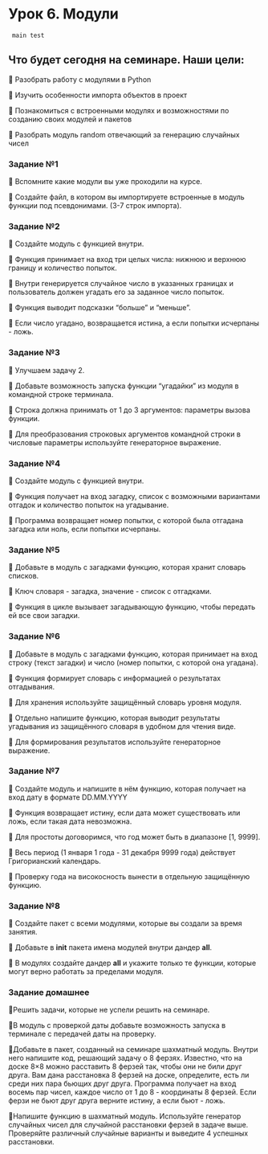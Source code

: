 # Урок 6. Модули

` main test`


## Что будет сегодня на семинаре. Наши цели:

📌 Разобрать работу с модулями в Python

📌 Изучить особенности импорта объектов в проект

📌 Познакомиться с встроенными модулях и возможностями по созданию своих модулей и пакетов

📌 Разобрать модуль random отвечающий за генерацию случайных чисел

### Задание №1

📌 Вспомните какие модули вы уже проходили на курсе.

📌 Создайте файл, в котором вы импортируете встроенные в модуль функции под псевдонимами. (3-7 строк импорта).

### Задание №2

📌 Создайте модуль с функцией внутри.

📌 Функция принимает на вход три целых числа: нижнюю и верхнюю границу и количество попыток.

📌 Внутри генерируется случайное число в указанных границах и пользователь должен угадать его за заданное число попыток.

📌 Функция выводит подсказки “больше” и “меньше”.

📌 Если число угадано, возвращается истина, а если попытки  исчерпаны - ложь.

### Задание №3

📌 Улучшаем задачу 2.

📌 Добавьте возможность запуска функции “угадайки” из модуля в командной строке терминала.

📌 Строка должна принимать от 1 до 3 аргументов: параметры вызова функции.

📌 Для преобразования строковых аргументов командной строки в числовые параметры используйте генераторное выражение.

### Задание №4

📌 Создайте модуль с функцией внутри.

📌 Функция получает на вход загадку, список с возможными вариантами отгадок и количество попыток на угадывание.

📌 Программа возвращает номер попытки, с которой была отгадана загадка или ноль, если попытки исчерпаны.

### Задание №5

📌 Добавьте в модуль с загадками функцию, которая хранит словарь списков.

📌 Ключ словаря - загадка, значение - список с отгадками.

📌 Функция в цикле вызывает загадывающую функцию, чтобы передать ей все свои загадки.

### Задание №6

📌 Добавьте в модуль с загадками функцию, которая принимает на вход строку (текст загадки) и число (номер попытки,
 с которой она угадана).

📌 Функция формирует словарь с информацией о результатах отгадывания.

📌 Для хранения используйте защищённый словарь уровня модуля.

📌 Отдельно напишите функцию, которая выводит результаты угадывания из защищённого словаря в удобном для чтения виде.

📌 Для формирования результатов используйте генераторное выражение.

### Задание №7

📌 Создайте модуль и напишите в нём функцию, которая получает на вход дату в формате DD.MM.YYYY

📌 Функция возвращает истину, если дата может существовать или ложь, если такая дата невозможна.

📌 Для простоты договоримся, что год может быть в диапазоне [1, 9999].

📌 Весь период (1 января 1 года - 31 декабря 9999 года) действует Григорианский календарь.

📌 Проверку года на високосность вынести в отдельную защищённую функцию.

### Задание №8

📌 Создайте пакет с всеми модулями, которые вы создали за время занятия.

📌 Добавьте в __init__ пакета имена модулей внутри дандер __all__.

📌 В модулях создайте дандер __all__ и укажите только те функции, которые могут верно работать за пределами модуля.

### Задание домашнее

📌Решить задачи, которые не успели решить на семинаре.

📌В модуль с проверкой даты добавьте возможность запуска в терминале с передачей даты на проверку.

📌Добавьте в пакет, созданный на семинаре шахматный модуль. Внутри него напишите код, решающий задачу о 8 ферзях.
Известно, что на доске 8×8 можно расставить 8 ферзей так, чтобы они не били друг друга. Вам дана расстановка 8 ферзей
на доске, определите, есть ли среди них пара бьющих друг друга. Программа получает на вход восемь  пар чисел,
каждое число от 1 до 8 - координаты 8 ферзей. Если ферзи не бьют друг друга верните истину, а если бьют - ложь.

📌Напишите функцию в шахматный модуль. Используйте генератор случайных чисел для случайной расстановки ферзей
в задаче выше. Проверяйте различный случайные варианты и выведите 4 успешных расстановки.
